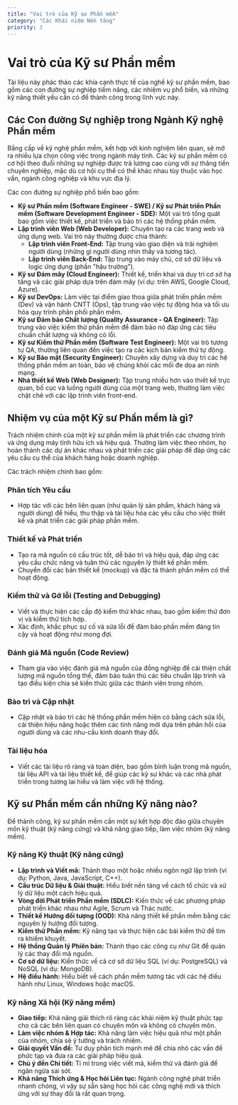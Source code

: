 ```yaml
---
title: "Vai trò của Kỹ sư Phần mềm"
category: "Các Khái niệm Nền tảng"
priority: 3
---
```


# Vai trò của Kỹ sư Phần mềm

Tài liệu này phác thảo các khía cạnh thực tế của nghề kỹ sư phần mềm, bao gồm các con đường sự nghiệp tiềm năng, các nhiệm vụ phổ biến, và những kỹ năng thiết yếu cần có để thành công trong lĩnh vực này.

## Các Con đường Sự nghiệp trong Ngành Kỹ nghệ Phần mềm

Bằng cấp về kỹ nghệ phần mềm, kết hợp với kinh nghiệm liên quan, sẽ mở ra nhiều lựa chọn công việc trong ngành máy tính. Các kỹ sư phần mềm có cơ hội theo đuổi những sự nghiệp được trả lương cao cùng với sự thăng tiến chuyên nghiệp, mặc dù cơ hội cụ thể có thể khác nhau tùy thuộc vào học vấn, ngành công nghiệp và khu vực địa lý.

Các con đường sự nghiệp phổ biến bao gồm:

- **Kỹ sư Phần mềm (Software Engineer - SWE) / Kỹ sư Phát triển Phần mềm (Software Development Engineer - SDE):** Một vai trò tổng quát bao gồm việc thiết kế, phát triển và bảo trì các hệ thống phần mềm.
- **Lập trình viên Web (Web Developer):** Chuyên tạo ra các trang web và ứng dụng web. Vai trò này thường được chia thành:
  - **Lập trình viên Front-End:** Tập trung vào giao diện và trải nghiệm người dùng (những gì người dùng nhìn thấy và tương tác).
  - **Lập trình viên Back-End:** Tập trung vào máy chủ, cơ sở dữ liệu và logic ứng dụng (phần "hậu trường").
- **Kỹ sư Đám mây (Cloud Engineer):** Thiết kế, triển khai và duy trì cơ sở hạ tầng và các giải pháp dựa trên đám mây (ví dụ: trên AWS, Google Cloud, Azure).
- **Kỹ sư DevOps:** Làm việc tại điểm giao thoa giữa phát triển phần mềm (Dev) và vận hành CNTT (Ops), tập trung vào việc tự động hóa và tối ưu hóa quy trình phân phối phần mềm.
- **Kỹ sư Đảm bảo Chất lượng (Quality Assurance - QA Engineer):** Tập trung vào việc kiểm thử phần mềm để đảm bảo nó đáp ứng các tiêu chuẩn chất lượng và không có lỗi.
- **Kỹ sư Kiểm thử Phần mềm (Software Test Engineer):** Một vai trò tương tự QA, thường liên quan đến việc tạo ra các kịch bản kiểm thử tự động.
- **Kỹ sư Bảo mật (Security Engineer):** Chuyên xây dựng và duy trì các hệ thống phần mềm an toàn, bảo vệ chúng khỏi các mối đe dọa an ninh mạng.
- **Nhà thiết kế Web (Web Designer):** Tập trung nhiều hơn vào thiết kế trực quan, bố cục và luồng người dùng của một trang web, thường làm việc chặt chẽ với các lập trình viên front-end.

## Nhiệm vụ của một Kỹ sư Phần mềm là gì?

Trách nhiệm chính của một kỹ sư phần mềm là phát triển các chương trình và ứng dụng máy tính hữu ích và hiệu quả. Thường làm việc theo nhóm, họ hoàn thành các dự án khác nhau và phát triển các giải pháp để đáp ứng các yêu cầu cụ thể của khách hàng hoặc doanh nghiệp.

Các trách nhiệm chính bao gồm:

### Phân tích Yêu cầu

- Hợp tác với các bên liên quan (như quản lý sản phẩm, khách hàng và người dùng) để hiểu, thu thập và tài liệu hóa các yêu cầu cho việc thiết kế và phát triển các giải pháp phần mềm.

### Thiết kế và Phát triển

- Tạo ra mã nguồn có cấu trúc tốt, dễ bảo trì và hiệu quả, đáp ứng các yêu cầu chức năng và tuân thủ các nguyên lý thiết kế phần mềm.
- Chuyển đổi các bản thiết kế (mockup) và đặc tả thành phần mềm có thể hoạt động.

### Kiểm thử và Gỡ lỗi (Testing and Debugging)

- Viết và thực hiện các cấp độ kiểm thử khác nhau, bao gồm kiểm thử đơn vị và kiểm thử tích hợp.
- Xác định, khắc phục sự cố và sửa lỗi để đảm bảo phần mềm đáng tin cậy và hoạt động như mong đợi.

### Đánh giá Mã nguồn (Code Review)

- Tham gia vào việc đánh giá mã nguồn của đồng nghiệp để cải thiện chất lượng mã nguồn tổng thể, đảm bảo tuân thủ các tiêu chuẩn lập trình và tạo điều kiện chia sẻ kiến thức giữa các thành viên trong nhóm.

### Bảo trì và Cập nhật

- Cập nhật và bảo trì các hệ thống phần mềm hiện có bằng cách sửa lỗi, cải thiện hiệu năng hoặc thêm các tính năng mới dựa trên phản hồi của người dùng và các nhu-cầu kinh doanh thay đổi.

### Tài liệu hóa

- Viết các tài liệu rõ ràng và toàn diện, bao gồm bình luận trong mã nguồn, tài liệu API và tài liệu thiết kế, để giúp các kỹ sư khác và các nhà phát triển trong tương lai hiểu và làm việc với hệ thống.

## Kỹ sư Phần mềm cần những Kỹ năng nào?

Để thành công, kỹ sư phần mềm cần một sự kết hợp độc đáo giữa chuyên môn kỹ thuật (kỹ năng cứng) và khả năng giao tiếp, làm việc nhóm (kỹ năng mềm).

### Kỹ năng Kỹ thuật (Kỹ năng cứng)

- **Lập trình và Viết mã:** Thành thạo một hoặc nhiều ngôn ngữ lập trình (ví dụ: Python, Java, JavaScript, C++).
- **Cấu trúc Dữ liệu & Giải thuật:** Hiểu biết nền tảng về cách tổ chức và xử lý dữ liệu một cách hiệu quả.
- **Vòng đời Phát triển Phần mềm (SDLC):** Kiến thức về các phương pháp phát triển khác nhau như Agile, Scrum và Thác nước.
- **Thiết kế Hướng đối tượng (OOD):** Khả năng thiết kế phần mềm bằng các nguyên lý hướng đối tượng.
- **Kiểm thử Phần mềm:** Kỹ năng tạo và thực hiện các bài kiểm thử để tìm ra khiếm khuyết.
- **Hệ thống Quản lý Phiên bản:** Thành thạo các công cụ như Git để quản lý các thay đổi mã nguồn.
- **Cơ sở dữ liệu:** Kiến thức về cả cơ sở dữ liệu SQL (ví dụ: PostgreSQL) và NoSQL (ví dụ: MongoDB).
- **Hệ điều hành:** Hiểu biết về cách phần mềm tương tác với các hệ điều hành như Linux, Windows hoặc macOS.

### Kỹ năng Xã hội (Kỹ năng mềm)

- **Giao tiếp:** Khả năng giải thích rõ ràng các khái niệm kỹ thuật phức tạp cho cả các bên liên quan có chuyên môn và không có chuyên môn.
- **Làm việc nhóm & Hợp tác:** Khả năng làm việc hiệu quả như một phần của nhóm, chia sẻ ý tưởng và trách nhiệm.
- **Giải quyết Vấn đề:** Tư duy phân tích mạnh mẽ để chia nhỏ các vấn đề phức tạp và đưa ra các giải pháp hiệu quả.
- **Chú ý đến Chi tiết:** Tỉ mỉ trong việc viết mã, kiểm thử và đánh giá để ngăn ngừa sai sót.
- **Khả năng Thích ứng & Học hỏi Liên tục:** Ngành công nghệ phát triển nhanh chóng, vì vậy sự sẵn sàng học hỏi các công nghệ mới và thích ứng với sự thay đổi là rất quan trọng.
